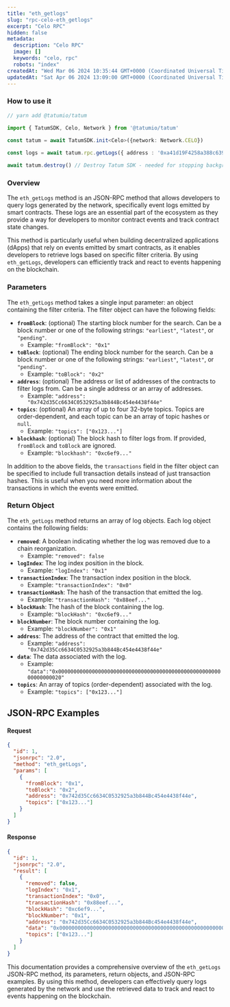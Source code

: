 ```yaml
---
title: "eth_getlogs"
slug: "rpc-celo-eth_getlogs"
excerpt: "Celo RPC"
hidden: false
metadata: 
  description: "Celo RPC"
  image: []
  keywords: "celo, rpc"
  robots: "index"
createdAt: "Wed Mar 06 2024 10:35:44 GMT+0000 (Coordinated Universal Time)"
updatedAt: "Sat Apr 06 2024 13:09:00 GMT+0000 (Coordinated Universal Time)"
---
```




### How to use it



```typescript
// yarn add @tatumio/tatum

import { TatumSDK, Celo, Network } from '@tatumio/tatum'
  
const tatum = await TatumSDK.init<Celo>({network: Network.CELO})

const logs = await tatum.rpc.getLogs({ address : '0xa41d19F4258a388c639B7CcD938FCE3fb7D05e86'})

await tatum.destroy() // Destroy Tatum SDK - needed for stopping background jobs
```



### Overview

The `eth_getLogs` method is an JSON-RPC method that allows developers to query logs generated by the network, specifically event logs emitted by smart contracts. These logs are an essential part of the ecosystem as they provide a way for developers to monitor contract events and track contract state changes.

This method is particularly useful when building decentralized applications (dApps) that rely on events emitted by smart contracts, as it enables developers to retrieve logs based on specific filter criteria. By using `eth_getLogs`, developers can efficiently track and react to events happening on the blockchain.

### Parameters

The `eth_getLogs` method takes a single input parameter: an object containing the filter criteria. The filter object can have the following fields:

- **`fromBlock`**: (optional) The starting block number for the search. Can be a block number or one of the following strings: `"earliest"`, `"latest"`, or `"pending"`.
  - Example: `"fromBlock": "0x1"`
- **`toBlock`**: (optional) The ending block number for the search. Can be a block number or one of the following strings: `"earliest"`, `"latest"`, or `"pending"`.
  - Example: `"toBlock": "0x2"`
- **`address`**: (optional) The address or list of addresses of the contracts to filter logs from. Can be a single address or an array of addresses.
  - Example: `"address": "0x742d35Cc6634C0532925a3b844Bc454e4438f44e"`
- **`topics`**: (optional) An array of up to four 32-byte topics. Topics are order-dependent, and each topic can be an array of topic hashes or `null`.
  - Example: `"topics": ["0x123..."]`
- **`blockhash`**: (optional) The block hash to filter logs from. If provided, `fromBlock` and `toBlock` are ignored.
  - Example: `"blockhash": "0xc6ef9..."`

In addition to the above fields, the `transactions` field in the filter object can be specified to include full transaction details instead of just transaction hashes. This is useful when you need more information about the transactions in which the events were emitted.

### Return Object

The `eth_getLogs` method returns an array of log objects. Each log object contains the following fields:

- **`removed`**: A boolean indicating whether the log was removed due to a chain reorganization.
  - Example: `"removed": false`
- **`logIndex`**: The log index position in the block.
  - Example: `"logIndex": "0x1"`
- **`transactionIndex`**: The transaction index position in the block.
  - Example: `"transactionIndex": "0x0"`
- **`transactionHash`**: The hash of the transaction that emitted the log.
  - Example: `"transactionHash": "0x88eef..."`
- **`blockHash`**: The hash of the block containing the log.
  - Example: `"blockHash": "0xc6ef9..."`
- **`blockNumber`**: The block number containing the log.
  - Example: `"blockNumber": "0x1"`
- **`address`**: The address of the contract that emitted the log.
  - Example: `"address": "0x742d35Cc6634C0532925a3b844Bc454e4438f44e"`
- **`data`**: The data associated with the log.
  - Example: `"data":"0x0000000000000000000000000000000000000000000000000000000000000020"`
- **`topics`**: An array of topics (order-dependent) associated with the log.
  - Example: `"topics": ["0x123..."]`

## JSON-RPC Examples

#### Request

```json
{
  "id": 1,
  "jsonrpc": "2.0",
  "method": "eth_getLogs",
  "params": [
    {
      "fromBlock": "0x1",
      "toBlock": "0x2",
      "address": "0x742d35Cc6634C0532925a3b844Bc454e4438f44e",
      "topics": ["0x123..."]
    }
  ]
}
```

#### Response

```json
{
  "id": 1,
  "jsonrpc": "2.0",
  "result": [
    {
      "removed": false,
      "logIndex": "0x1",
      "transactionIndex": "0x0",
      "transactionHash": "0x88eef...",
      "blockHash": "0xc6ef9...",
      "blockNumber": "0x1",
      "address": "0x742d35Cc6634C0532925a3b844Bc454e4438f44e",
      "data": "0x0000000000000000000000000000000000000000000000000000000000000020",
      "topics": ["0x123..."]
    }
  ]
}
```

This documentation provides a comprehensive overview of the `eth_getLogs` JSON-RPC method, its parameters, return objects, and JSON-RPC examples. By using this method, developers can effectively query logs generated by the network and use the retrieved data to track and react to events happening on the blockchain.

